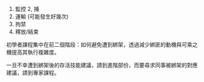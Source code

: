 [Title]: # (綁架的階段)
[Order]: # (8)

1. 監控
2, 捕
3. 運輸 (可能發生好幾次)
4. 拘禁
5. 釋放/結束

初學者課程集中在前二個階段：如何避免遭到綁架，透過減少綁匪的動機與可乘之機提高其執行複雜度。

一旦不幸遭到綁架後的存活技能建議，請到進階部份，而要尋求同事被綁架的對應建議，請到專家課程。
